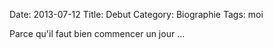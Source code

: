 Date: 2013-07-12
Title: Debut
Category: Biographie
Tags: moi


Parce qu'il faut bien commencer un jour ...





    

    
  
  
  
  
  




